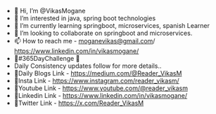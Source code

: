 - 👋 Hi, I’m @VikasMogane
- 👀 I’m interested in java, spring boot technologies
- 🌱 I’m currently learning springboot, microservices, spanish Learner
- 💞️ I’m looking to collaborate on springboot and microservices.
- 📫 How to reach me - moganevikas@gmail.com/ https://www.linkedin.com/in/vikasmogane/
- 🌟#365DayChallenge 🌟
- Daily Consistency updates follow for more details..
-   📌Daily Blogs Link  - https://medium.com/@Reader_VikasM
-   📌Insta Link   - https://www.instagram.com/reader_vikasm/
-   📌Youtube Link      - https://www.youtube.com/@reader_vikasm
-   📌Linkedin Link     - https://www.linkedin.com/in/vikasmogane/
-   📌Twitter Link      - https://x.com/Reader_VikasM









<!---
VikasMogane/VikasMogane is a ✨ special ✨ repository because its `README.md` (this file) appears on your GitHub profile.
You can click the Preview link to take a look at your changes.
--->
